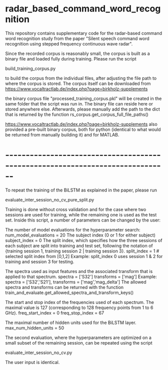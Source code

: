 # radar_based_command_word_recognition
This repository contains supplementary code for the radar-based command word recognition study from the paper 
"Silent speech command word recognition using stepped frequency continuous wave radar".

Since the recorded corpus is reasonably small, the corpus is built as a binary file
and loaded fully during training. Please run the script

build_training_corpus.py

to build the corpus from the individual files, after adjusting the file path to 
where the corpus is stored. The corpus itself can be downloaded from
https://www.vocaltractlab.de/index.php?page=birkholz-supplements

the binary corpus file "processed_training_corpus.pkl" will be created in the
same folder that the script was run in. The binary file can reside here or
stored anywhere else.
Afterwards, please manually add the path to the dict that is returned by the function
rs_corpus.get_corpus_full_file_paths()

https://www.vocaltractlab.de/index.php?page=birkholz-supplements also provided
a pre-built binary corpus, both for python (identical to what would be returned
from manually building it) and for MATLAB.

# ------------------------------------------------------------------------------

To repeat the training of the BiLSTM as explained in the paper, please run

evaluate_inter_session_no_cv_pure_split.py

Training is done without cross validation and for the case where two sessions
are used for training, while the remaining one is used as the test set.
Inside this script, a number of parameters can be changed by the user:

The number of model evaluations for the hyperparameter search:
num_model_evaluations = 20 
The subject index (0 or 1 for either subject)
subject_index = 0 
The split index, which specifies how the three sessions of each subject
are split into training and test set, following the notation of
{training session 1, training session 2 | training session 3}.
split_index = 1 # selected split index from [0,1,2]
Example: split_index 0 uses session 1 & 2 for training and session 3 for testing.

The spectra used as input features and the associated transform that is applied
to that spectrum.
spectra = ['S32']
transforms = ['mag']
Example: spectra = ['S32','S21'], transforms = ['mag','mag_delta']
The allowed spectra and transforms can be returned with the function
train_and_evaluate.get_allowed_spectra_and_transform_keys()

The start and stop index of the frequencies used of each spectrum.
The maximal value is 127 (corresponding to 128 frequency points from 1 to 6 GHz).
freq_start_index = 0
freq_stop_index = 67

The maximal number of hidden units used for the BiLSTM layer.
max_num_hidden_units = 50

The second evaluation, where the hyperparameters are optimized on a small subset
of the remaining session, can be repeated using the script

evaluate_inter_session_no_cv.py

The user input is identical.

